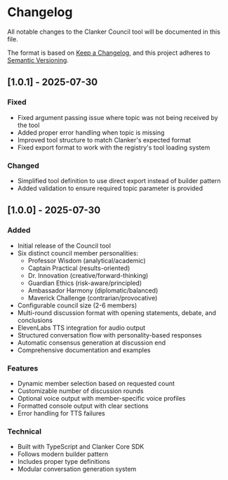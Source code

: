 # Changelog

All notable changes to the Clanker Council tool will be documented in this file.

The format is based on [Keep a Changelog](https://keepachangelog.com/en/1.0.0/),
and this project adheres to [Semantic Versioning](https://semver.org/spec/v2.0.0.html).

## [1.0.1] - 2025-07-30

### Fixed
- Fixed argument passing issue where topic was not being received by the tool
- Added proper error handling when topic is missing
- Improved tool structure to match Clanker's expected format
- Fixed export format to work with the registry's tool loading system

### Changed
- Simplified tool definition to use direct export instead of builder pattern
- Added validation to ensure required topic parameter is provided

## [1.0.0] - 2025-07-30

### Added
- Initial release of the Council tool
- Six distinct council member personalities:
  - Professor Wisdom (analytical/academic)
  - Captain Practical (results-oriented)
  - Dr. Innovation (creative/forward-thinking)
  - Guardian Ethics (risk-aware/principled)
  - Ambassador Harmony (diplomatic/balanced)
  - Maverick Challenge (contrarian/provocative)
- Configurable council size (2-6 members)
- Multi-round discussion format with opening statements, debate, and conclusions
- ElevenLabs TTS integration for audio output
- Structured conversation flow with personality-based responses
- Automatic consensus generation at discussion end
- Comprehensive documentation and examples

### Features
- Dynamic member selection based on requested count
- Customizable number of discussion rounds
- Optional voice output with member-specific voice profiles
- Formatted console output with clear sections
- Error handling for TTS failures

### Technical
- Built with TypeScript and Clanker Core SDK
- Follows modern builder pattern
- Includes proper type definitions
- Modular conversation generation system